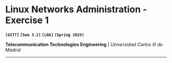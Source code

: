 # Linux Networks Administration - Exercise 1
**`[GITT]` `[Sem 3.2]` `[LNA]` `(Spring 2025)`**

**Telecommunication Technologies Engineering** | *Universidad Carlos III de Madrid*

---
